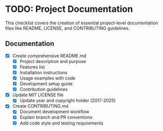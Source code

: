 # TODO: Project Documentation

This checklist covers the creation of essential project-level documentation files like README, LICENSE, and CONTRIBUTING guidelines.

## Documentation
- [x] Create comprehensive README.md
  - [x] Project description and purpose
  - [x] Features list
  - [x] Installation instructions
  - [x] Usage examples with code
  - [x] Development setup guide
  - [x] Contribution guidelines
- [x] Update MIT LICENSE file
  - [x] Update year and copyright holder (2017-2025)
- [x] Create CONTRIBUTING.md
  - [x] Document development workflow
  - [x] Explain branch and PR conventions
  - [x] Add code style and testing requirements